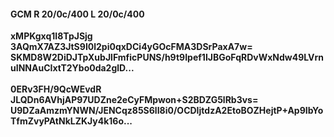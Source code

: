 #### GCM R 20/0c/400 L 20/0c/400
**xMPKgxq1I8TpJSjg**<br/>**3AQmX7AZ3JtS9I0l2pi0qxDCi4yGOcFMA3DSrPaxA7w=**<br/>**SKMD8W2DiDJTpXubJlFmficPUNS/h9t9Ipef1IJBGoFqRDvWxNdw49LVrnuINNAuCIxtT2Ybo0da2glD...**<br/><br/>
**0ERv3FH/9QcWEvdR**<br/>**JLQDn6AVhjAP97UDZne2eCyFMpwon+S2BDZG5lRb3vs=**<br/>**U9DZaAmzmYNWN/JENCqz85S6lI8i0/OCDIjtdzA2EtoBOZHejtP+Ap9IbYoTfmZvyPAtNkLZKJy4k16o...**